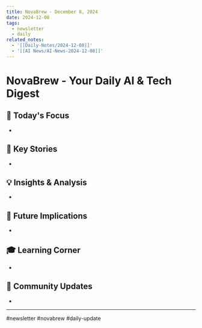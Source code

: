 ```yaml
---
title: NovaBrew - December 8, 2024
date: 2024-12-08
tags:
  - newsletter
  - daily
related_notes:
  - '[[Daily-Notes/2024-12-08]]'
  - '[[AI News/AI-News-2024-12-08]]'
---
```


# NovaBrew - Your Daily AI & Tech Digest

## 🎯 Today's Focus

-

## 📰 Key Stories

-

## 💡 Insights & Analysis

-

## 🔮 Future Implications

-

## 🎓 Learning Corner

-

## 🤝 Community Updates

-

---

#newsletter #novabrew #daily-update

